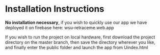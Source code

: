 # Installation Instructions      
     
**No installation necessary**, if you wish to quickly use our app we have deployed it on firebase here: wsu-retraceme.web.app   

If you wish to run the project on local hardware, first download the project directory on the master branch, then save the directory wherever you like, and finally enter the public folder and launch the app from Uindex.html  
